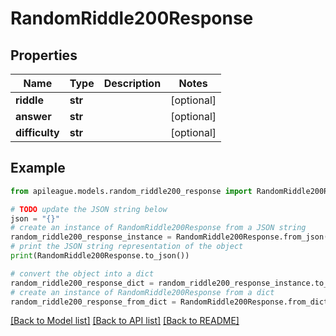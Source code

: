 # RandomRiddle200Response


## Properties

Name | Type | Description | Notes
------------ | ------------- | ------------- | -------------
**riddle** | **str** |  | [optional] 
**answer** | **str** |  | [optional] 
**difficulty** | **str** |  | [optional] 

## Example

```python
from apileague.models.random_riddle200_response import RandomRiddle200Response

# TODO update the JSON string below
json = "{}"
# create an instance of RandomRiddle200Response from a JSON string
random_riddle200_response_instance = RandomRiddle200Response.from_json(json)
# print the JSON string representation of the object
print(RandomRiddle200Response.to_json())

# convert the object into a dict
random_riddle200_response_dict = random_riddle200_response_instance.to_dict()
# create an instance of RandomRiddle200Response from a dict
random_riddle200_response_from_dict = RandomRiddle200Response.from_dict(random_riddle200_response_dict)
```
[[Back to Model list]](../README.md#documentation-for-models) [[Back to API list]](../README.md#documentation-for-api-endpoints) [[Back to README]](../README.md)


